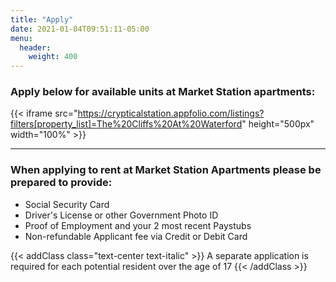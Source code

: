 ```yaml
---
title: "Apply"
date: 2021-01-04T09:51:11-05:00
menu:
  header:
    weight: 400
---
```


### Apply below for available units at Market Station apartments:

{{< iframe src="https://crypticalstation.appfolio.com/listings?filters[property_list]=The%20Cliffs%20At%20Waterford" height="500px" width="100%" >}}

***

### When applying to rent at Market Station Apartments please be prepared to provide:
- Social Security Card
- Driver's License or other Government Photo ID
- Proof of Employment and your 2 most recent Paystubs
- Non-refundable Applicant fee via Credit or Debit Card

{{< addClass class="text-center text-italic" >}}
  A separate application is required for each potential resident over the age of 17
{{< /addClass >}}

